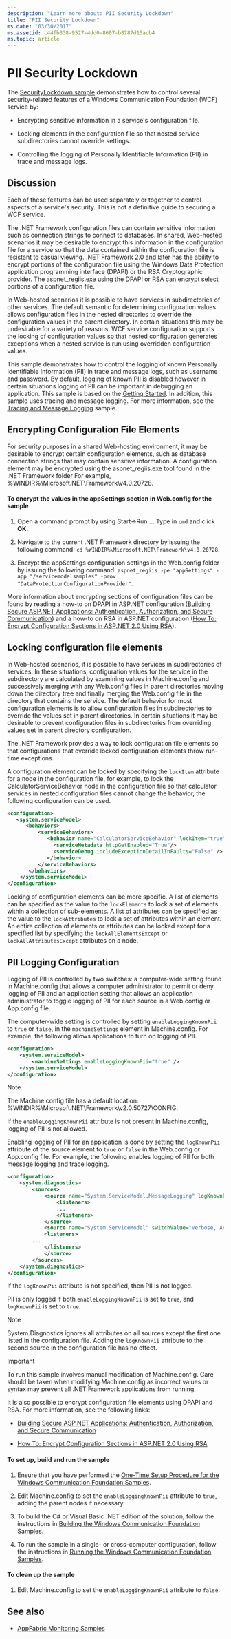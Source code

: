 ```yaml
---
description: "Learn more about: PII Security Lockdown"
title: "PII Security Lockdown"
ms.date: "03/30/2017"
ms.assetid: c44fb338-9527-4dd0-8607-b8787d15acb4
ms.topic: article
---
```

# PII Security Lockdown

The [SecurityLockdown sample](https://github.com/dotnet/samples/tree/main/framework/wcf) demonstrates how to control several security-related features of a Windows Communication Foundation (WCF) service by:

- Encrypting sensitive information in a service's configuration file.

- Locking elements in the configuration file so that nested service subdirectories cannot override settings.

- Controlling the logging of Personally Identifiable Information (PII) in trace and message logs.

## Discussion

Each of these features can be used separately or together to control aspects of a service's security. This is not a definitive guide to securing a WCF service.

The .NET Framework configuration files can contain sensitive information such as connection strings to connect to databases. In shared, Web-hosted scenarios it may be desirable to encrypt this information in the configuration file for a service so that the data contained within the configuration file is resistant to casual viewing. .NET Framework 2.0 and later has the ability to encrypt portions of the configuration file using the Windows Data Protection application programming interface (DPAPI) or the RSA Cryptographic provider. The aspnet_regiis.exe using the DPAPI or RSA can encrypt select portions of a configuration file.

In Web-hosted scenarios it is possible to have services in subdirectories of other services. The default semantic for determining configuration values allows configuration files in the nested directories to override the configuration values in the parent directory. In certain situations this may be undesirable for a variety of reasons. WCF service configuration supports the locking of configuration values so that nested configuration generates exceptions when a nested service is run using overridden configuration values.

This sample demonstrates how to control the logging of known Personally Identifiable Information (PII) in trace and message logs, such as username and password. By default, logging of known PII is disabled however in certain situations logging of PII can be important in debugging an application. This sample is based on the [Getting Started](getting-started-sample.md). In addition, this sample uses tracing and message logging. For more information, see the [Tracing and Message Logging](tracing-and-message-logging.md) sample.

## Encrypting Configuration File Elements

For security purposes in a shared Web-hosting environment, it may be desirable to encrypt certain configuration elements, such as database connection strings that may contain sensitive information. A configuration element may be encrypted using the aspnet_regiis.exe tool found in the .NET Framework folder For example, %WINDIR%\Microsoft.NET\Framework\v4.0.20728.

#### To encrypt the values in the appSettings section in Web.config for the sample

1. Open a command prompt by using Start->Run…. Type in `cmd` and click **OK**.

2. Navigate to the current .NET Framework directory by issuing the following command: `cd %WINDIR%\Microsoft.NET\Framework\v4.0.20728`.

3. Encrypt the appSettings configuration settings in the Web.config folder by issuing the following command: `aspnet_regiis -pe "appSettings" -app "/servicemodelsamples" -prov "DataProtectionConfigurationProvider"`.

More information about encrypting sections of configuration files can be found by reading a how-to on DPAPI in ASP.NET configuration ([Building Secure ASP.NET Applications: Authentication, Authorization, and Secure Communication](/previous-versions/msp-n-p/ff649248(v=pandp.10))) and a how-to on RSA in ASP.NET configuration ([How To: Encrypt Configuration Sections in ASP.NET 2.0 Using RSA](/previous-versions/msp-n-p/ff650304(v=pandp.10))).

## Locking configuration file elements

In Web-hosted scenarios, it is possible to have services in subdirectories of services. In these situations, configuration values for the service in the subdirectory are calculated by examining values in Machine.config and successively merging with any Web.config files in parent directories moving down the directory tree and finally merging the Web.config file in the directory that contains the service. The default behavior for most configuration elements is to allow configuration files in subdirectories to override the values set in parent directories. In certain situations it may be desirable to prevent configuration files in subdirectories from overriding values set in parent directory configuration.

The .NET Framework provides a way to lock configuration file elements so that configurations that override locked configuration elements throw run-time exceptions.

A configuration element can be locked by specifying the `lockItem` attribute for a node in the configuration file, for example, to lock the CalculatorServiceBehavior node in the configuration file so that calculator services in nested configuration files cannot change the behavior, the following configuration can be used.

```xml
<configuration>
   <system.serviceModel>
      <behaviors>
          <serviceBehaviors>
             <behavior name="CalculatorServiceBehavior" lockItem="true">
               <serviceMetadata httpGetEnabled="True"/>
               <serviceDebug includeExceptionDetailInFaults="False" />
             </behavior>
          </serviceBehaviors>
       </behaviors>
    </system.serviceModel>
</configuration>
```

Locking of configuration elements can be more specific. A list of elements can be specified as the value to the `lockElements` to lock a set of elements within a collection of sub-elements. A list of attributes can be specified as the value to the `lockAttributes` to lock a set of attributes within an element. An entire collection of elements or attributes can be locked except for a specified list by specifying the `lockAllElementsExcept` or `lockAllAttributesExcept` attributes on a node.

## PII Logging Configuration

Logging of PII is controlled by two switches: a computer-wide setting found in Machine.config that allows a computer administrator to permit or deny logging of PII and an application setting that allows an application administrator to toggle logging of PII for each source in a Web.config or App.config file.

The computer-wide setting is controlled by setting `enableLoggingKnownPii` to `true` or `false`, in the `machineSettings` element in Machine.config. For example, the following allows applications to turn on logging of PII.

```xml
<configuration>
    <system.serviceModel>
        <machineSettings enableLoggingKnownPii="true" />
    </system.serviceModel>
</configuration>
```

> [!NOTE]
> The Machine.config file has a default location: %WINDIR%\Microsoft.NET\Framework\v2.0.50727\CONFIG.

If the `enableLoggingKnownPii` attribute is not present in Machine.config, logging of PII is not allowed.

Enabling logging of PII for an application is done by setting the `logKnownPii` attribute of the source element to `true` or `false` in the Web.config or App.config file. For example, the following enables logging of PII for both message logging and trace logging.

```xml
<configuration>
    <system.diagnostics>
        <sources>
            <source name="System.ServiceModel.MessageLogging" logKnownPii="true">
                <listeners>
                ...
                </listeners>
            </source>
            <source name="System.ServiceModel" switchValue="Verbose, ActivityTracing">
            <listeners>
        ...
            </listeners>
            </source>
        </sources>
    </system.diagnostics>
</configuration>
```

If the `logKnownPii` attribute is not specified, then PII is not logged.

PII is only logged if both `enableLoggingKnownPii` is set to `true`, and `logKnownPii` is set to `true`.

> [!NOTE]
> System.Diagnostics ignores all attributes on all sources except the first one listed in the configuration file. Adding the `logKnownPii` attribute to the second source in the configuration file has no effect.

> [!IMPORTANT]
> To run this sample involves manual modification of Machine.config. Care should be taken when modifying Machine.config as incorrect values or syntax may prevent all .NET Framework applications from running.

It is also possible to encrypt configuration file elements using DPAPI and RSA. For more information, see the following links:

- [Building Secure ASP.NET Applications: Authentication, Authorization, and Secure Communication](/previous-versions/msp-n-p/ff649248(v=pandp.10))

- [How To: Encrypt Configuration Sections in ASP.NET 2.0 Using RSA](/previous-versions/msp-n-p/ff650304(v=pandp.10))

#### To set up, build and run the sample

1. Ensure that you have performed the [One-Time Setup Procedure for the Windows Communication Foundation Samples](one-time-setup-procedure-for-the-wcf-samples.md).

2. Edit Machine.config to set the `enableLoggingKnownPii` attribute to `true`, adding the parent nodes if necessary.

3. To build the C# or Visual Basic .NET edition of the solution, follow the instructions in [Building the Windows Communication Foundation Samples](building-the-samples.md).

4. To run the sample in a single- or cross-computer configuration, follow the instructions in [Running the Windows Communication Foundation Samples](running-the-samples.md).

#### To clean up the sample

1. Edit Machine.config to set the `enableLoggingKnownPii` attribute to `false`.

## See also

- [AppFabric Monitoring Samples](/previous-versions/appfabric/ff383407(v=azure.10))
